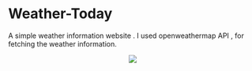 # Weather-Today
 A simple weather information website . 
 I used openweathermap API , for fetching the weather information.
 
<p align="center">
 <img src="public/imagegs/ss1.PNG">
</p>
